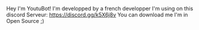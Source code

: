 Hey I'm YoutuBot!
I'm developped by a french developper 
I'm using on this discord Serveur:
https://discord.gg/k5X6j8v
You can download me I'm in Open Source ;)

